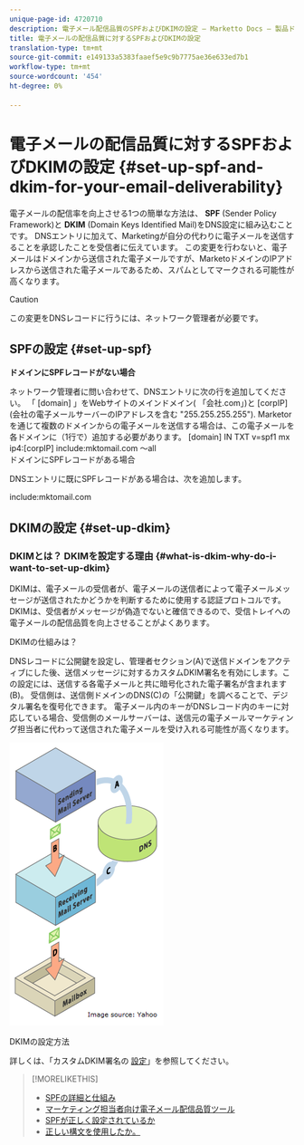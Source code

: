 ```yaml
---
unique-page-id: 4720710
description: 電子メール配信品質のSPFおよびDKIMの設定 — Marketto Docs — 製品ドキュメント
title: 電子メールの配信品質に対するSPFおよびDKIMの設定
translation-type: tm+mt
source-git-commit: e149133a5383faaef5e9c9b7775ae36e633ed7b1
workflow-type: tm+mt
source-wordcount: '454'
ht-degree: 0%

---
```



# 電子メールの配信品質に対するSPFおよびDKIMの設定 {#set-up-spf-and-dkim-for-your-email-deliverability}

電子メールの配信率を向上させる1つの簡単な方法は、 **SPF** (Sender Policy Framework)と **DKIM** (Domain Keys Identified Mail)をDNS設定に組み込むことです。 DNSエントリに加えて、Marketingが自分の代わりに電子メールを送信することを承認したことを受信者に伝えています。 この変更を行わないと、電子メールはドメインから送信された電子メールですが、MarketoドメインのIPアドレスから送信された電子メールであるため、スパムとしてマークされる可能性が高くなります。

>[!CAUTION]
>
>この変更をDNSレコードに行うには、ネットワーク管理者が必要です。

## SPFの設定 {#set-up-spf}

**ドメインにSPFレコードがない場合**

ネットワーク管理者に問い合わせて、DNSエントリに次の行を追加してください。 「 [domain] 」をWebサイトのメインドメイン( 「会社.com」)と [corpIP] (会社の電子メールサーバーのIPアドレスを含む &quot;255.255.255.255&quot;). Marketorを通じて複数のドメインからの電子メールを送信する場合は、この電子メールを各ドメインに（1行で）追加する必要があります。
[domain] IN TXT v=spf1 mx ip4:[corpIP] include:mktomail.com ～all\
ドメインにSPFレコードがある場合

DNSエントリに既にSPFレコードがある場合は、次を追加します。

include:mktomail.com

## DKIMの設定 {#set-up-dkim}

### DKIMとは？ DKIMを設定する理由 {#what-is-dkim-why-do-i-want-to-set-up-dkim}

DKIMは、電子メールの受信者が、電子メールの送信者によって電子メールメッセージが送信されたかどうかを判断するために使用する認証プロトコルです。 DKIMは、受信者がメッセージが偽造でないと確信できるので、受信トレイへの電子メールの配信品質を向上させることがよくあります。

DKIMの仕組みは？

DNSレコードに公開鍵を設定し、管理者セクション(A)で送信ドメインをアクティブにした後、送信メッセージに対するカスタムDKIM署名を有効にします。この設定には、送信する各電子メールと共に暗号化された電子署名が含まれます(B)。 受信側は、送信側ドメインのDNS(C)の「公開鍵」を調べることで、デジタル署名を復号化できます。 電子メール内のキーがDNSレコード内のキーに対応している場合、受信側のメールサーバーは、送信元の電子メールマーケティング担当者に代わって送信された電子メールを受け入れる可能性が高くなります。

![](assets/image2015-1-12-13-3a56-3a55.png)

DKIMの設定方法

詳しくは、「カスタムDKIM署名の [設定](set-up-a-custom-dkim-signature.md)」を参照してください。

>[!MORELIKETHIS]
>
>* [SPFの詳細と仕組み](http://www.open-spf.org/Introduction/)
>* [マーケティング担当者向け電子メール配信品質ツール](https://www.marketo.com/software/email-marketing/email-deliverability/)
>* [SPFが正しく設定されているか](http://www.kitterman.com/spf/validate.html)
>* [正しい構文を使用したか。](http://www.open-spf.org/SPF_Record_Syntax/)

>



